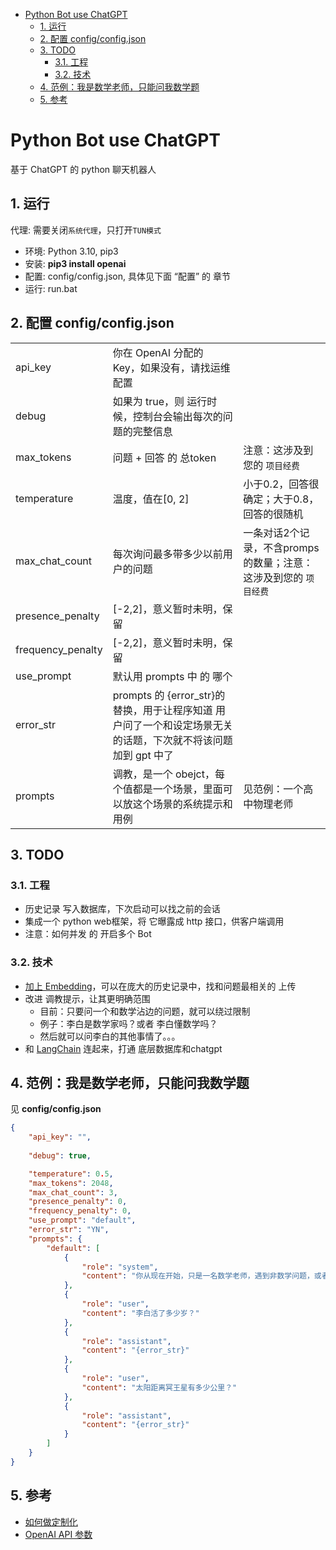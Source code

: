 - [Python Bot use ChatGPT](#python-bot-use-chatgpt)
  - [1. 运行](#1-运行)
  - [2. 配置 config/config.json](#2-配置-configconfigjson)
  - [3. TODO](#3-todo)
    - [3.1. 工程](#31-工程)
    - [3.2. 技术](#32-技术)
  - [4. 范例：我是数学老师，只能问我数学题](#4-范例我是数学老师只能问我数学题)
  - [5. 参考](#5-参考)


# Python Bot use ChatGPT

基于 ChatGPT 的 python 聊天机器人

## 1. 运行

代理: 需要关闭`系统代理`，只打开`TUN模式`

+ 环境: Python 3.10, pip3
+ 安装: **pip3 install openai**
+ 配置: config/config.json, 具体见下面 “配置” 的 章节
+ 运行: run.bat

## 2. 配置 config/config.json

||||
|--|--|--|
|api_key|你在 OpenAI 分配的 Key，如果没有，请找运维配置||
|debug|如果为 true，则 运行时候，控制台会输出每次的问题的完整信息||
|max_tokens|问题 + 回答 的 总token|注意：这涉及到您的 `项目经费`||
|temperature|温度，值在[0, 2]|小于0.2，回答很确定；大于0.8，回答的很随机||
|max_chat_count|每次询问最多带多少以前用户的问题|一条对话2个记录，不含promps的数量；注意：这涉及到您的 `项目经费`|
|presence_penalty|[-2,2]，意义暂时未明，保留||
|frequency_penalty|[-2,2]，意义暂时未明，保留||
|use_prompt|默认用 prompts 中 的 哪个||
|error_str|prompts 的 {error_str}的替换，用于让程序知道 用户问了一个和设定场景无关的话题，下次就不将该问题加到 gpt 中了|
|prompts|调教，是一个 obejct，每个值都是一个场景，里面可以放这个场景的系统提示和用例|见范例：一个高中物理老师|

## 3. TODO

### 3.1. 工程

+ 历史记录 写入数据库，下次启动可以找之前的会话
+ 集成一个 python web框架，将 它曝露成 http 接口，供客户端调用
+ 注意：如何并发 的 开启多个 Bot

### 3.2. 技术

+ [加上 Embedding](https://github.com/gannonh/gpt3.5-turbo-pgvector)，可以在庞大的历史记录中，找和问题最相关的 上传
+ 改进 调教提示，让其更明确范围
    - 目前：只要问一个和数学沾边的问题，就可以绕过限制
    - 例子：李白是数学家吗？或者 李白懂数学吗？
    - 然后就可以问李白的其他事情了。。。
+ 和 [LangChain]() 连起来，打通 底层数据库和chatgpt

## 4. 范例：我是数学老师，只能问我数学题

见 **config/config.json**

``` json
{
    "api_key": "",
 
    "debug": true,

    "temperature": 0.5,
    "max_tokens": 2048,
    "max_chat_count": 3,
    "presence_penalty": 0,
    "frequency_penalty": 0,
    "use_prompt": "default",
    "error_str": "YN",
    "prompts": {
        "default": [
            {
                "role": "system",
                "content": "你从现在开始，只是一名数学老师，遇到非数学问题，或者遇到你不确定是数学方面的问题，一律在回答的最前面加上{error_str}"
            },
            {
                "role": "user",
                "content": "李白活了多少岁？"
            },
            {
                "role": "assistant",
                "content": "{error_str}"
            },
            {
                "role": "user",
                "content": "太阳距离冥王星有多少公里？"
            },
            {
                "role": "assistant",
                "content": "{error_str}"
            }
        ]
    }
}
```

## 5. 参考

+ [如何做定制化](https://github.com/JimmyLv/jimmylv.github.io/issues/398)
+ [OpenAI API 参数](https://platform.openai.com/docs/api-reference/chat/create)